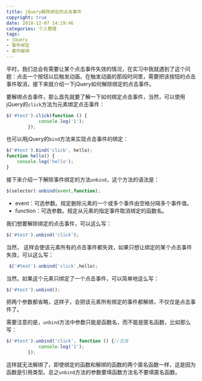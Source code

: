 ```yaml
---
title: jQuery解除绑定的点击事件
copyright: true
date: 2018-12-07 14:19:46
categories: 个人整理
tags: 
- jQuery
- 事件绑定
- 事件解绑
---
```

平时，我们总会有需要让某个点击事件失效的情况，在实习中我就遇到了这个问题：点击一个按钮以后触发动画，在触发动画的那段时间里，需要把该按钮的点击事件取消，接下来就介绍一下jQuery如何解除绑定的点击事件。

<!-- more -->

要解绑点击事件，那么首先就要了解一下如何绑定点击事件，当然，可以使用jQuery的`click`方法为元素绑定点击事件：
```js
$('#test').click(function () {
            console.log('1');
        });
```
也可以用jQuery的`bind`方法来实现点击事件的绑定：
```js
$('#test').bind('click', hello);
function hello() {
    console.log('hello');
}
```
接下来介绍一下解除事件绑定的方法`unbind`，这个方法的语法是：
```js
$(selector).unbind(event,function);
```
- event：可选参数。规定删除元素的一个或多个事件由空格分隔多个事件值。
- function：可选参数。规定从元素的指定事件取消绑定的函数名。

我们想要解除绑定的点击事件，可以这么写：
```js
$('#test').unbind('click');
```
当然， 这样会使该元素所有的点击事件都失效，如果只想让绑定的某个点击事件失效，可以这么写：
```js
 $('#test').unbind('click',hello);
```
当然，如果这个元素只绑定了一个点击事件，可以简单地这么写：
```js
$('#test').unbind();
```
把两个参数都省略，这样子，会把该元素所有绑定的事件都解绑，不仅仅是点击事件了。

需要注意的是，`unbind`方法中参数只能是函数名，而不能是匿名函数，比如那么写：
```js
$('#test').unbind('click', function () {//无效
            console.log('1');
        });
```
这样就无法解绑了，即使绑定的函数和解绑的函数的两个匿名函数一样，这是因为函数是引用类型。总之`unbind`方法的参数要填函数方法名不要填匿名函数。
